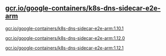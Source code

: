 
[gcr.io/google-containers/k8s-dns-sidecar-e2e-arm](https://hub.docker.com/r/anjia0532/google-containers.k8s-dns-sidecar-e2e-arm/tags/)
-----


[gcr.io/google-containers/k8s-dns-sidecar-e2e-arm:1.10.1](https://hub.docker.com/r/anjia0532/google-containers.k8s-dns-sidecar-e2e-arm/tags/)


[gcr.io/google-containers/k8s-dns-sidecar-e2e-arm:1.12.0](https://hub.docker.com/r/anjia0532/google-containers.k8s-dns-sidecar-e2e-arm/tags/)


[gcr.io/google-containers/k8s-dns-sidecar-e2e-arm:1.12.1](https://hub.docker.com/r/anjia0532/google-containers.k8s-dns-sidecar-e2e-arm/tags/)


